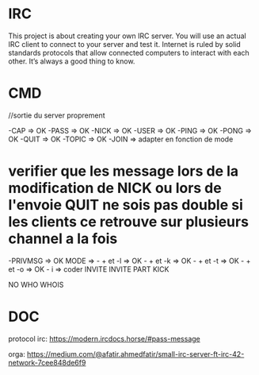 # IRC
This project is about creating your own IRC server. You will use an actual IRC client to connect to your server and test it. Internet is ruled by solid standards protocols that allow connected computers to interact with each other. It’s always a good thing to know.


# CMD

//sortie du server proprement

-CAP => OK
-PASS => OK
-NICK => OK
-USER => OK
-PING => OK
-PONG => OK
-QUIT => OK
-TOPIC => OK
-JOIN =>        adapter en fonction de mode
   # verifier que les message lors de la modification de NICK ou lors de l'envoie QUIT ne sois pas double si les clients ce retrouve sur plusieurs channel a la fois
-PRIVMSG => OK
MODE => - + et -l => OK
        - + et -k => OK
        - + et -t => OK
        - + et -o => OK
        - i => coder INVITE
INVITE
PART
KICK

NO
WHO
WHOIS

# DOC

protocol irc:
https://modern.ircdocs.horse/#pass-message


orga:
https://medium.com/@afatir.ahmedfatir/small-irc-server-ft-irc-42-network-7cee848de6f9